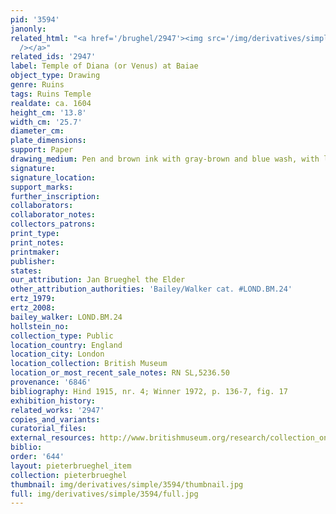 ```yaml
---
pid: '3594'
janonly: 
related_html: "<a href='/brughel/2947'><img src='/img/derivatives/simple/2947/thumbnail.jpg'
  /></a>"
related_ids: '2947'
label: Temple of Diana (or Venus) at Baiae
object_type: Drawing
genre: Ruins
tags: Ruins Temple
realdate: ca. 1604
height_cm: '13.8'
width_cm: '25.7'
diameter_cm: 
plate_dimensions: 
support: Paper
drawing_medium: Pen and brown ink with gray-brown and blue wash, with lines indented
signature: 
signature_location: 
support_marks: 
further_inscription: 
collaborators: 
collaborator_notes: 
collectors_patrons: 
print_type: 
print_notes: 
printmaker: 
publisher: 
states: 
our_attribution: Jan Brueghel the Elder
other_attribution_authorities: 'Bailey/Walker cat. #LOND.BM.24'
ertz_1979: 
ertz_2008: 
bailey_walker: LOND.BM.24
hollstein_no: 
collection_type: Public
location_country: England
location_city: London
location_collection: British Museum
location_or_most_recent_sale_notes: RN SL,5236.50
provenance: '6846'
bibliography: Hind 1915, nr. 4; Winner 1972, p. 136-7, fig. 17
exhibition_history: 
related_works: '2947'
copies_and_variants: 
curatorial_files: 
external_resources: http://www.britishmuseum.org/research/collection_online/collection_object_details.aspx?objectId=712256&partId=1&searchText=SL%2C5236.50&page=1
biblio: 
order: '644'
layout: pieterbrueghel_item
collection: pieterbrueghel
thumbnail: img/derivatives/simple/3594/thumbnail.jpg
full: img/derivatives/simple/3594/full.jpg
---
```

